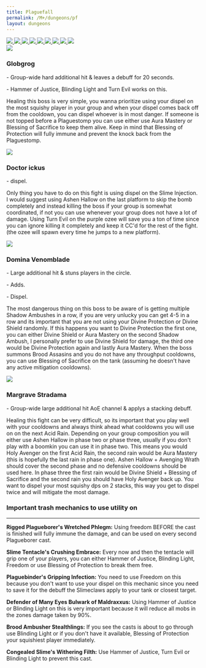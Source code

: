 ```yaml
---
title: Plaguefall
permalink: /M+/dungeons/pf
layout: dungeons
---
```


<div class="author">

<a href="/M+/dungeons/dos">
    <img class="unselected-dungeon" src="/assets/img/dungeons/dos.jpg" />
</a>

<a href="/M+/dungeons/sd">
    <img class="unselected-dungeon" src="/assets/img/dungeons/sd.jpg" />
</a>

<a href="/M+/dungeons/mots">
    <img class="unselected-dungeon" src="/assets/img/dungeons/mots.jpg" />
</a>

<a href="/M+/dungeons/nw">
    <img class="unselected-dungeon" src="/assets/img/dungeons/nw.jpg" />
</a>

<a href="/M+/dungeons/hoa">
    <img class="unselected-dungeon" src="/assets/img/dungeons/hoa.jpg" />
</a>

<a href="/M+/dungeons/top">
    <img class="unselected-dungeon" src="/assets/img/dungeons/top.jpg" />
</a>

<a href="/M+/dungeons/pf">
    <img class="selected-dungeon" src="/assets/img/dungeons/pf.jpg" />
</a>

<a href="/M+/dungeons/soa">
    <img class="unselected-dungeon" src="/assets/img/dungeons/soa.jpg" />
</a>

<a href="/M+/dungeons/tazavesh">
    <img class="unselected-dungeon" src="/assets/img/dungeons/taz.jpg" />
</a>

</div>

<a>
    <img src="/assets/img/dungeons/globgrog.png" class="dungeon_boss"/>
</a>

### Globgrog

<a class="external" href="https://www.wowhead.com/spell=324527/plaguestomp" target="_blank" rel="noopener noreferrer" data-wowhead="spell=324527" data-wh-icon-size="small"></a> - Group-wide hard additional hit & leaves a debuff for 20 seconds.

<a class="external" href="https://www.wowhead.com/spell=324459/beckon-slime" target="_blank" rel="noopener noreferrer" data-wowhead="spell=324459" data-wh-icon-size="small"></a> - Hammer of Justice, Blinding Light and Turn Evil works on this.

Healing this boss is very simple, you wanna prioritize using your dispel on the most squishy player in your group and when your dispel comes back off from the cooldown, you can dispel whoever is in most danger. If someone is not topped before a Plaguestomp you can use either use Aura Mastery or Blessing of Sacrifice to keep them alive. Keep in mind that Blessing of Protection will fully immune and prevent the knock back from the Plaguestomp.

<a>
    <img src="/assets/img/dungeons/doctor.png" class="dungeon_boss"/>
</a>

### Doctor ickus

<a class="external" href="https://www.wowhead.com/spell=329110/slime-injection" target="_blank" rel="noopener noreferrer" data-wowhead="spell=329110" data-wh-icon-size="small"></a> - dispel.

Only thing you have to do on this fight is using dispel on the Slime Injection. I would suggest using Ashen Hallow on the last platform to skip the bomb completely and instead killing the boss if your group is somewhat coordinated, if not you can use whenever your group does not have a lot of damage. Using Turn Evil on the purple ozee will save you a ton of time since you can ignore killing it completely and keep it CC'd for the rest of the fight. (the ozee will spawn every time he jumps to a new platform).

<a>
    <img src="/assets/img/dungeons/domina.png" class="dungeon_boss"/>
</a>

### Domina Venomblade

<a class="external" href="https://www.wowhead.com/spell=325245/shadow-ambush" target="_blank" rel="noopener noreferrer" data-wowhead="spell=325245" data-wh-icon-size="small"></a> - Large additional hit & stuns players in the circle.

<a class="external" href="https://www.wowhead.com/spell=332313/brood-assassins" target="_blank" rel="noopener noreferrer" data-wowhead="spell=325245" data-wh-icon-size="small"></a> - Adds.

<a class="external" href="https://www.wowhead.com/spell=325552/cytotoxic-slash" target="_blank" rel="noopener noreferrer" data-wowhead="spell=325552" data-wh-icon-size="small"></a> - Dispel.

The most dangerous thing on this boss to be aware of is getting multiple Shadow Ambushes in a row, if you are very unlucky you can get 4-5 in a row and its important that you are not using your Divine Protection or Divine Shield randomly. If this happens you want to Divine Protection the first one, you can either Divine Shield or Aura Mastery on the second Shadow Ambush, I personally prefer to use Divine Shield for damage, the third one would be Divine Protection again and lastly Aura Mastery. When the boss summons Brood Assasins and you do not have any throughput cooldowns, you can use Blessing of Sacrifice on the tank (assuming he doesn't have any active mitigation cooldowns).

<a>
    <img src="/assets/img/dungeons/margrave.png" class="dungeon_boss"/>
</a>

### Margrave Stradama

<a class="external" href="https://www.wowhead.com/spell=322232/infectious-rain" target="_blank" rel="noopener noreferrer" data-wowhead="spell=322232" data-wh-icon-size="small"></a> - Group-wide large additional hit AoE channel & applys a stacking debuff.

Healing this fight can be very difficult, so its important that you play well with your cooldowns and always think ahead what cooldowns you will use on on the next Acid Rain. Depending on your group composition you will either use Ashen Hallow in phase two or phase three, usually if you don't play with a boomkin you can use it in phase two. This means you would Holy Avenger on the first Acid Rain, the second rain would be Aura Mastery (this is hopefully the last rain in phase one). Ashen Hallow + Avenging Wrath should cover the second phase and no defensive cooldowns should be used here. In phase three the first rain would be Divine Shield + Blessing of Sacrifice and the second rain you should have Holy Avenger back up. You want to dispel your most squishy dps on 2 stacks, this way you get to dispel twice and will mitigate the most damage. 

### Important trash mechanics to use utility on

---
**Rigged Plagueborer's Wretched Phlegm:** Using freedom BEFORE the cast is finished will fully immune the damage, and can be used on every second Plagueborer cast.

**Slime Tentacle's Crushing Embrace:** Every now and then the tentacle will grip one of your players, you can either Hammer of Justice, Blinding Light, Freedom or use Blessing of Protection to break them free.

**Plaguebinder's Gripping Infection:** You need to use Freedom on this because you don't want to use your dispel on this mechanic since you need to save it for the debuff the Slimeclaws apply to your tank or closest target.

**Defender of Many Eyes Bulwark of Maldraxxus:** Using Hammer of Justice or Blinding Light on this is very important because it will reduce all mobs in the zones damage taken by 90%.

**Brood Ambusher Stealthlings:** If you see the casts is about to go through use Blinding Light or if you don't have it available, Blessing of Protection your squishiest player immediately.

**Congealed Slime's Withering Filth:** Use Hammer of Justice, Turn Evil or Blinding Light to prevent this cast.